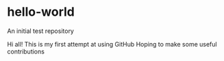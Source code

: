 # hello-world
An initial test repository

Hi all! This is my first attempt at using GitHub
Hoping to make some useful contributions
